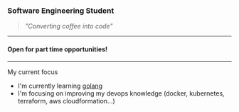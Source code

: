### Software Engineering Student 
> *"Converting coffee into code"*

---

#### Open for part time opportunities!

---

My current focus
- I'm currently learning [golang](https://go.dev/)
- I'm focusing on improving my devops knowledge (docker, kubernetes, terraform, aws cloudformation...)

<!--
**nfournier7/nfournier7** is a ✨ _special_ ✨ repository because its `README.md` (this file) appears on your GitHub profile.

Here are some ideas to get you started:

- 🔭 I’m currently working on ...
- 🌱 I’m currently learning ...
- 👯 I’m looking to collaborate on ...
- 🤔 I’m looking for help with ...
- 💬 Ask me about ...
- 📫 How to reach me: ...
- 😄 Pronouns: ...
- ⚡ Fun fact: ...
-->
